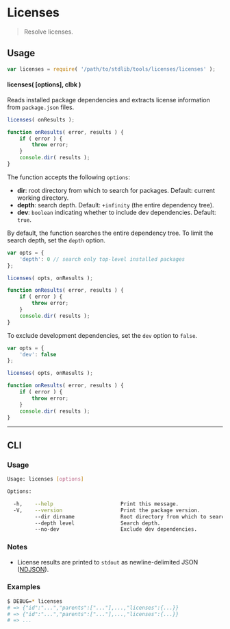 # Licenses

> Resolve licenses.


<!-- <intro> -->

<!-- </intro> -->


<!-- <usage> -->

## Usage

``` javascript
var licenses = require( '/path/to/stdlib/tools/licenses/licenses' );
```

#### licenses( \[options\], clbk )

Reads installed package dependencies and extracts license information from `package.json` files. 

``` javascript
licenses( onResults );

function onResults( error, results ) {
    if ( error ) {
        throw error;
    }
    console.dir( results );
}
```

The function accepts the following `options`:

* __dir__: root directory from which to search for packages. Default: current working directory.
* __depth__: search depth. Default: `+infinity` (the entire dependency tree).
* __dev__: `boolean` indicating whether to include dev dependencies. Default: `true`.

By default, the function searches the entire dependency tree. To limit the search depth, set the `depth` option.

``` javascript
var opts = {
    'depth': 0 // search only top-level installed packages
};

licenses( opts, onResults );

function onResults( error, results ) {
    if ( error ) {
        throw error;
    }
    console.dir( results );
}
```

To exclude development dependencies, set the `dev` option to `false`.

``` javascript
var opts = {
    'dev': false
};

licenses( opts, onResults );

function onResults( error, results ) {
    if ( error ) {
        throw error;
    }
    console.dir( results );
}
```

<!-- </usage> -->


<!-- <examples> -->

<!-- ## Examples

``` javascript

``` -->

<!-- </examples> -->


<!-- <cli> -->

---

## CLI

<!-- <usage> -->

### Usage

``` bash
Usage: licenses [options]

Options:

  -h,    --help                      Print this message.
  -V,    --version                   Print the package version.
         --dir dirname               Root directory from which to search.
         --depth level               Search depth.
         --no-dev                    Exclude dev dependencies.
```

<!-- </usage> -->


<!-- <notes> -->

### Notes

* License results are printed to `stdout` as newline-delimited JSON ([NDJSON][ndjson]).

<!-- </notes> -->


<!-- <examples> -->

### Examples

``` bash
$ DEBUG=* licenses
# => {"id":"...","parents":["..."],...,"licenses":{...}}
# => {"id":"...","parents":["..."],...,"licenses":{...}}
# => ...
```


<!-- </examples> -->

<!-- </cli> -->


<!-- <links> -->

[ndjson]: http://ndjson.org/

<!-- </links> -->
